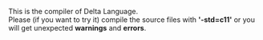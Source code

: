 This is the compiler of Delta Language.  
Please (if you want to try it) compile the source files with __'-std=c11'__ or you will get unexpected __warnings__ and __errors__.  
